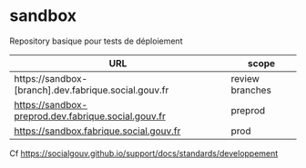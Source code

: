 # sandbox

Repository basique pour tests de déploiement


URL                                         | scope
--------------------------------------------|------------------
https://sandbox-[branch].dev.fabrique.social.gouv.fr  | review branches
https://sandbox-preprod.dev.fabrique.social.gouv.fr   | preprod
https://sandbox.fabrique.social.gouv.fr               | prod

Cf https://socialgouv.github.io/support/docs/standards/developpement
